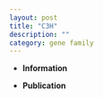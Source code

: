 ```yaml
---
layout: post
title: "C3H"
description: ""
category: gene family
---
```


* **Information**  

* **Publication**  


